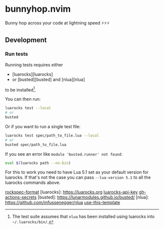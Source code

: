 # bunnyhop.nvim
Bunny hop across your code at lightning speed ⚡️⚡️⚡️


## Development

### Run tests


Running tests requires either

- [luarocks][luarocks]
- or [busted][busted] and [nlua][nlua]

to be installed[^1].

[^1]: The test suite assumes that `nlua` has been installed
      using luarocks into `~/.luarocks/bin/`.

You can then run:

```bash
luarocks test --local
# or
busted
```

Or if you want to run a single test file:

```bash
luarocks test spec/path_to_file.lua --local
# or
busted spec/path_to_file.lua
```

If you see an error like `module 'busted.runner' not found`:

```bash
eval $(luarocks path --no-bin)
```

For this to work you need to have Lua 5.1 set as your default version for
luarocks. If that's not the case you can pass `--lua-version 5.1` to all the
luarocks commands above.

[rockspec-format](https://github.com/luarocks/luarocks/wiki/Rockspec-format)
[luarocks]: https://luarocks.org
[luarocks-api-key](https://luarocks.org/settings/api-keys)
[gh-actions-secrets](https://docs.github.com/en/actions/security-guides/encrypted-secrets#creating-encrypted-secrets-for-a-repository)
[busted]: https://lunarmodules.github.io/busted/
[nlua]: https://github.com/mfussenegger/nlua
[use-this-template](https://github.com/new?template_name=nvim-lua-plugin-template&template_owner=nvim-lua)

